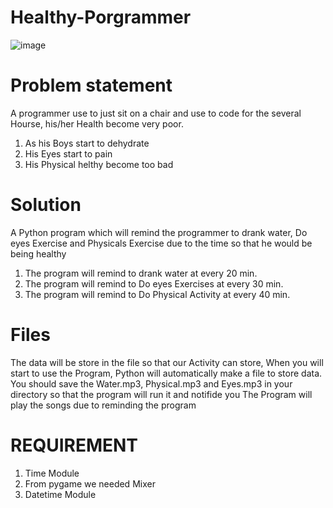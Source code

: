 # Healthy-Porgrammer
![image](https://user-images.githubusercontent.com/75004567/111073502-f9aa8f00-8504-11eb-9219-3852da7174ab.png)

# Problem statement
A programmer use to just sit on a chair and use to code for the several Hourse, his/her Health become very poor.
1. As his Boys start to dehydrate
2. His Eyes start to pain
3. His Physical helthy become too bad

# Solution
A Python program which will remind the programmer to drank water, Do eyes Exercise and Physicals Exercise due to the time so that he would be being healthy

1. The program will remind to drank water at every 20 min.
2. The program will remind to Do eyes Exercises at every 30 min.
3. The program will remind to Do Physical Activity at every 40 min.

# Files
The data will be store in the file so that our Activity can store, When you will start to use the Program, Python will automatically make a file to store data.
You should save the Water.mp3, Physical.mp3 and Eyes.mp3 in your directory so that the program will run it and notifide you 
The Program will play the songs due to reminding the program

# REQUIREMENT  
1. Time Module
2. From pygame we needed Mixer
3. Datetime Module


